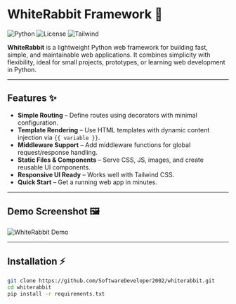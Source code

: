 # WhiteRabbit Framework 🐇

![Python](https://img.shields.io/badge/Python-3.11-blue)
![License](https://img.shields.io/badge/License-MIT-green)
![Tailwind](https://img.shields.io/badge/TailwindCSS-Ready-purple)

**WhiteRabbit** is a lightweight Python web framework for building fast, simple, and maintainable web applications. It combines simplicity with flexibility, ideal for small projects, prototypes, or learning web development in Python.

---

## Features ✨

- **Simple Routing** – Define routes using decorators with minimal configuration.
- **Template Rendering** – Use HTML templates with dynamic content injection via `{{ variable }}`.
- **Middleware Support** – Add middleware functions for global request/response handling.
- **Static Files & Components** – Serve CSS, JS, images, and create reusable UI components.
- **Responsive UI Ready** – Works well with Tailwind CSS.
- **Quick Start** – Get a running web app in minutes.

---

## Demo Screenshot 🖼️

![WhiteRabbit Demo](https://via.placeholder.com/800x400.png?text=WhiteRabbit+Framework+Demo)

---

## Installation ⚡

```bash
git clone https://github.com/SoftwareDeveloper2002/whiterabbit.git
cd whiterabbit
pip install -r requirements.txt
